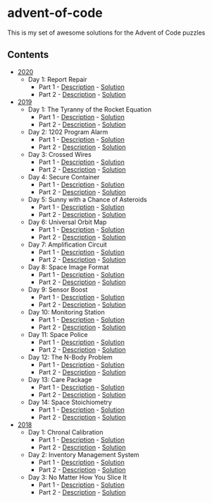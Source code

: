# advent-of-code
This is my set of awesome solutions for the Advent of Code puzzles

## Contents
* [2020](https://adventofcode.com/2020)
    * Day 1: Report Repair
        * Part 1 - [Description](https://adventofcode.com/2020/day/1#part1) - [Solution](2020/01_report_repair_part_1.rs)
        * Part 2 - [Description](https://adventofcode.com/2020/day/1#part2) - [Solution](2020/01_report_repair_part_2.rs)
* [2019](https://adventofcode.com/2019)
    * Day 1: The Tyranny of the Rocket Equation 
        * Part 1 - [Description](https://adventofcode.com/2019/day/1#part1) - [Solution](2019/1_the_tyranny_of_the_rocket_equation_part_1.py)
        * Part 2 - [Description](https://adventofcode.com/2019/day/1#part2) - [Solution](2019/1_the_tyranny_of_the_rocket_equation_part_2.py)
    * Day 2: 1202 Program Alarm 
        * Part 1 - [Description](https://adventofcode.com/2019/day/2#part1) - [Solution](2019/2_1202_program_alarm_part_1.py)
        * Part 2 - [Description](https://adventofcode.com/2019/day/2#part2) - [Solution](2019/2_1202_program_alarm_part_2.py)
    * Day 3: Crossed Wires 
        * Part 1 - [Description](https://adventofcode.com/2019/day/3#part1) - [Solution](2019/3_crossed_wires_part_1.py)
        * Part 2 - [Description](https://adventofcode.com/2019/day/3#part2) - [Solution](2019/3_crossed_wires_part_2.py)
    * Day 4: Secure Container 
        * Part 1 - [Description](https://adventofcode.com/2019/day/4#part1) - [Solution](2019/4_secure_container_part_1.py)
        * Part 2 - [Description](https://adventofcode.com/2019/day/4#part2) - [Solution](2019/4_secure_container_part_2.py)
    * Day 5: Sunny with a Chance of Asteroids 
        * Part 1 - [Description](https://adventofcode.com/2019/day/5#part1) - [Solution](2019/5_sunny_with_a_chance_of_asteroids_part_1.py)
        * Part 2 - [Description](https://adventofcode.com/2019/day/5#part2) - [Solution](2019/5_sunny_with_a_chance_of_asteroids_part_2.py)
    * Day 6: Universal Orbit Map 
        * Part 1 - [Description](https://adventofcode.com/2019/day/6#part1) - [Solution](2019/6_universal_orbit_map_part_1.py)
        * Part 2 - [Description](https://adventofcode.com/2019/day/6#part2) - [Solution](2019/6_universal_orbit_map_part_2.py)
    * Day 7: Amplification Circuit 
        * Part 1 - [Description](https://adventofcode.com/2019/day/7#part1) - [Solution](2019/7_amplification_circuit_part_1.py)
        * Part 2 - [Description](https://adventofcode.com/2019/day/7#part2) - [Solution](2019/7_amplification_circuit_part_2.py)
    * Day 8: Space Image Format 
        * Part 1 - [Description](https://adventofcode.com/2019/day/8#part1) - [Solution](2019/8_space_image_format_part_1.py)
        * Part 2 - [Description](https://adventofcode.com/2019/day/8#part2) - [Solution](2019/8_space_image_format_part_2.py)
    * Day 9: Sensor Boost 
        * Part 1 - [Description](https://adventofcode.com/2019/day/9#part1) - [Solution](2019/9_sensor_boost_part_1.py)
        * Part 2 - [Description](https://adventofcode.com/2019/day/9#part2) - [Solution](2019/9_sensor_boost_part_2.py)
    * Day 10: Monitoring Station 
        * Part 1 - [Description](https://adventofcode.com/2019/day/10#part1) - [Solution](2019/10_monitoring_station_part_1.py)
        * Part 2 - [Description](https://adventofcode.com/2019/day/10#part2) - [Solution](2019/10_monitoring_station_part_2.py)
    * Day 11: Space Police 
        * Part 1 - [Description](https://adventofcode.com/2019/day/11#part1) - [Solution](2019/11_space_police_part_1.py)
        * Part 2 - [Description](https://adventofcode.com/2019/day/11#part2) - [Solution](2019/11_space_police_part_2.py)
    * Day 12: The N-Body Problem 
        * Part 1 - [Description](https://adventofcode.com/2019/day/12#part1) - [Solution](2019/12_the_n_body_problem_part_1.py)
        * Part 2 - [Description](https://adventofcode.com/2019/day/12#part2) - [Solution](2019/12_the_n_body_problem_part_2.py)
    * Day 13: Care Package 
        * Part 1 - [Description](https://adventofcode.com/2019/day/13#part1) - [Solution](2019/13_care_package_part_1.py)
        * Part 2 - [Description](https://adventofcode.com/2019/day/13#part2) - [Solution](2019/13_care_package_part_2.py)
    * Day 14: Space Stoichiometry 
        * Part 1 - [Description](https://adventofcode.com/2019/day/14#part1) - [Solution](2019/14_space_stoichiometry_part_1.py)
        * Part 2 - [Description](https://adventofcode.com/2019/day/14#part2) - [Solution](2019/14_space_stoichiometry_part_2.py)
* [2018](https://adventofcode.com/2018)
    * Day 1: Chronal Calibration
        * Part 1 - [Description](https://adventofcode.com/2018/day/1#part1) - [Solution](2018/1_chronal_calibration_part_1.py)
        * Part 2 - [Description](https://adventofcode.com/2018/day/1#part2) - [Solution](2018/1_chronal_calibration_part_2.py)
    * Day 2: Inventory Management System
        * Part 1 - [Description](https://adventofcode.com/2018/day/2#part1) - [Solution](2018/2_inventory_management_system_part_1.py)
        * Part 2 - [Description](https://adventofcode.com/2018/day/2#part2) - [Solution](2018/2_inventory_management_system_part_2.py)
    * Day 3: No Matter How You Slice It
        * Part 1 - [Description](https://adventofcode.com/2018/day/3#part1) - [Solution](2018/3_no_matter_how_you_slice_it_part_1.py)
        * Part 2 - [Description](https://adventofcode.com/2018/day/3#part2) - [Solution](2018/3_no_matter_how_you_slice_it_part_2.py)

